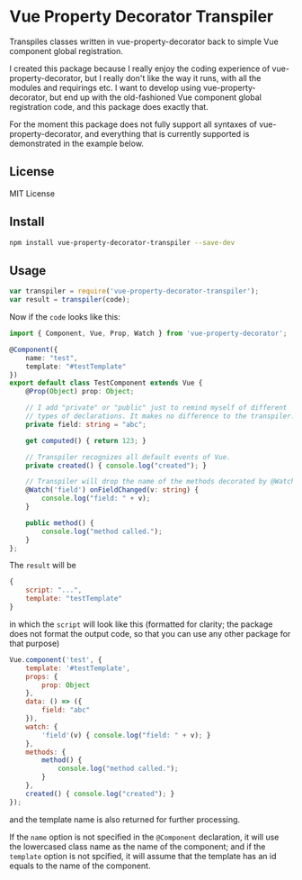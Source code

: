 # Vue Property Decorator Transpiler

Transpiles classes written in vue-property-decorator back to simple Vue component global registration.

I created this package because I really enjoy the coding experience of vue-property-decorator, but I really don't like the way it runs, with all the modules and requirings etc. I want to develop using vue-property-decorator, but end up with the old-fashioned Vue component global registration code, and this package does exactly that.

For the moment this package does not fully support all syntaxes of vue-property-decorator, and everything that is currently supported is demonstrated in the example below.

## License

MIT License

## Install

```bash
npm install vue-property-decorator-transpiler --save-dev
```

## Usage

```javascript
var transpiler = require('vue-property-decorator-transpiler');
var result = transpiler(code);
```

Now if the `code` looks like this:

```typescript
import { Component, Vue, Prop, Watch } from 'vue-property-decorator';

@Component({
	name: "test",
	template: "#testTemplate"
})
export default class TestComponent extends Vue {
	@Prop(Object) prop: Object;

	// I add "private" or "public" just to remind myself of different
	// types of declarations. It makes no difference to the transpiler.
	private field: string = "abc";

	get computed() { return 123; }

	// Transpiler recognizes all default events of Vue.
	private created() { console.log("created"); }

	// Transpiler will drop the name of the methods decorated by @Watch
	@Watch('field') onFieldChanged(v: string) {
		console.log("field: " + v);
	}

	public method() {
		console.log("method called.");
	}
};
```

The `result` will be

```javascript
{
	script: "...",
	template: "testTemplate"
}
```
in which the `script` will look like this (formatted for clarity; the package does not format the output code, so that you can use any other package for that purpose)

```javascript
Vue.component('test', {
	template: '#testTemplate',
	props: {
		prop: Object
	},
	data: () => ({
		field: "abc"
	}),
	watch: {
		'field'(v) { console.log("field: " + v); }
	},
	methods: {
		method() {
			console.log("method called.");
		}
	},
	created() { console.log("created"); }
});
```

and the template name is also returned for further processing.

If the `name` option is not specified in the `@Component` declaration, it will use the lowercased class name as the name of the component; and if the `template` option is not spcified, it will assume that the template has an id equals to the name of the component.